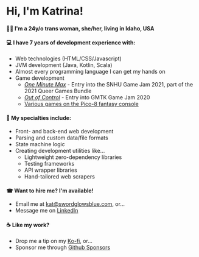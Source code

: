 # Hi, I'm Katrina!

#### 🏳️‍⚧️ I'm a 24y/o trans woman, she/her, living in Idaho, USA

#### 💻 I have 7 years of development experience with:
- Web technologies (HTML/CSS/Javascript)
- JVM development (Java, Kotlin, Scala)
- Almost every programming language I can get my hands on
- Game development
  - [*One Minute Max*](https://serenaagh.itch.io/one-minute-max) - Entry into the SNHU Game Jam 2021, part of the 2021 Queer Games Bundle
  - [*Out of Control*](https://katrinakitten.itch.io/out-of-control) - Entry into GMTK Game Jam 2020
  - [Various games on the Pico-8 fantasy console](https://www.lexaloffle.com/bbs/?uid=45947)

#### 🎨 My specialties include:
- Front- and back-end web development
- Parsing and custom data/file formats
- State machine logic
- Creating development utilities like...
  - Lightweight zero-dependency libraries
  - Testing frameworks
  - API wrapper libraries
  - Hand-tailored web scrapers
  
#### ☎ Want to hire me? I'm available!
- Email me at kat@swordglowsblue.com, or...
- Message me on [LinkedIn](https://linkedin.com/in/kgscialdone)

#### ☕ Like my work?
- Drop me a tip on my [Ko-fi](https://ko-fi.com/kgscialdone), or...
- Sponsor me through [Github Sponsors](https://github.com/sponsors/KatrinaKitten)
